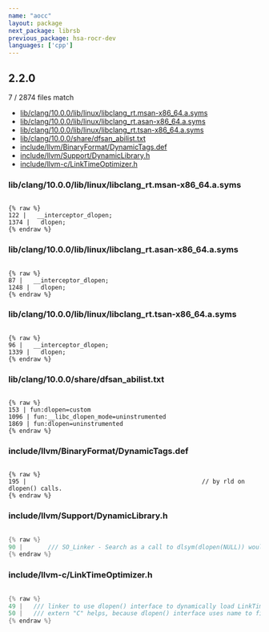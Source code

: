 ```yaml
---
name: "aocc"
layout: package
next_package: librsb
previous_package: hsa-rocr-dev
languages: ['cpp']
---
```

## 2.2.0
7 / 2874 files match

 - [lib/clang/10.0.0/lib/linux/libclang_rt.msan-x86_64.a.syms](#libclang1000liblinuxlibclang_rtmsan-x86_64asyms)
 - [lib/clang/10.0.0/lib/linux/libclang_rt.asan-x86_64.a.syms](#libclang1000liblinuxlibclang_rtasan-x86_64asyms)
 - [lib/clang/10.0.0/lib/linux/libclang_rt.tsan-x86_64.a.syms](#libclang1000liblinuxlibclang_rttsan-x86_64asyms)
 - [lib/clang/10.0.0/share/dfsan_abilist.txt](#libclang1000sharedfsan_abilisttxt)
 - [include/llvm/BinaryFormat/DynamicTags.def](#includellvmbinaryformatdynamictagsdef)
 - [include/llvm/Support/DynamicLibrary.h](#includellvmsupportdynamiclibraryh)
 - [include/llvm-c/LinkTimeOptimizer.h](#includellvm-clinktimeoptimizerh)

### lib/clang/10.0.0/lib/linux/libclang_rt.msan-x86_64.a.syms

```

{% raw %}
122 |   __interceptor_dlopen;
1374 |   dlopen;
{% endraw %}

```
### lib/clang/10.0.0/lib/linux/libclang_rt.asan-x86_64.a.syms

```

{% raw %}
87 |   __interceptor_dlopen;
1248 |   dlopen;
{% endraw %}

```
### lib/clang/10.0.0/lib/linux/libclang_rt.tsan-x86_64.a.syms

```

{% raw %}
96 |   __interceptor_dlopen;
1339 |   dlopen;
{% endraw %}

```
### lib/clang/10.0.0/share/dfsan_abilist.txt

```

{% raw %}
153 | fun:dlopen=custom
1096 | fun:__libc_dlopen_mode=uninstrumented
1869 | fun:dlopen=uninstrumented
{% endraw %}

```
### include/llvm/BinaryFormat/DynamicTags.def

```

{% raw %}
195 |                                                 // by rld on dlopen() calls.
{% endraw %}

```
### include/llvm/Support/DynamicLibrary.h

```cpp

{% raw %}
90 |       /// SO_Linker - Search as a call to dlsym(dlopen(NULL)) would when
{% endraw %}

```
### include/llvm-c/LinkTimeOptimizer.h

```cpp

{% raw %}
49 |   /// linker to use dlopen() interface to dynamically load LinkTimeOptimizer.
50 |   /// extern "C" helps, because dlopen() interface uses name to find the symbol.
{% endraw %}

```